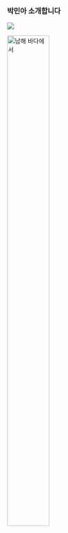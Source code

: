 ### 박민아 소개합니다


    


<img src="https://daedamo.com/new/data/file/freestory/3667637190_TkoIpKqu_6fc089048efeb95e200b64d51c54d145365a2c20.gif">


<img src="https://daedamo.com/new/data/file/freestory/3667637190_TkoIpKqu_6fc089048efeb95e200b64d51c54d145365a2c20.gif?type=w800" width="44%" height="54%" alt="남해 바다에서" align="left"></img> 
